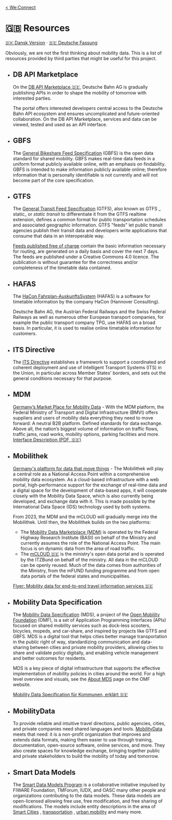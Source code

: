[< We:Connect](README.md)

# 🇬🇧 Resources

[🇩🇰 Dansk Version](resources-da.md) · [🇩🇪 Deutsche Fassung](resources-de.md)

Obviously, we are not the first thinking about mobility data. This is a list of resources provided by third parties that
might be useful for this project.

* ## DB API Marketplace

  On the [DB API Marketplace 🇩🇪](https://developers.deutschebahn.com/db-api-marketplace/apis/), Deutsche Bahn AG is
  gradually publishing APIs in order to shape the mobility of tomorrow with interested parties.

  The portal offers interested developers central access to the Deutsche Bahn API ecosystem and ensures uncomplicated
  and future-oriented collaboration. On the DB API Marketplace, services and data can be viewed, tested and used as an
  API interface.

* ## GBFS

  The [General Bikeshare Feed Specification](https://github.com/NABSA/gbfs) (GBFS) is the open data standard for shared
  mobility. GBFS makes real-time data feeds in a uniform format publicly available online, with an emphasis on
  findability. GBFS is intended to make information publicly available online; therefore information that is personally
  identifiable is not currently and will not become part of the core specification.

* ## GTFS

  The [General Transit Feed Specification](https://developers.google.com/transit/gtfs) (GTFS), also known as GTFS _
  static_ or _static transit_ to differentiate it from the GTFS realtime extension, defines a common format for public
  transportation schedules and associated geographic information. GTFS "feeds" let public transit agencies publish their
  transit data and developers write applications that consume that data in an interoperable way.

  [Feeds published free of charge](https://www.gtfs.de/en/feeds/) contain the basic information necessary for routing,
  are generated on a daily basis and cover the next 7 days. The feeds are published under a Creative Commons 4.0
  licence. The publication is without guarantee for the correctness and/or completeness of the timetable data contained.

* ## HAFAS

  The [HaCon Fahrplan-AuskunftsSystem](https://docs.marudor.de/) (HAFAS) is a software for timetable information
  by the company HaCon (Hannover Consulting).

  Deutsche Bahn AG, the Austrian Federal Railways and the Swiss Federal Railways as well as numerous other European
  transport companies, for example the public transport company TPG, use HAFAS on a broad basis. In particular, it is
  used to realise online timetable information for customers.

* ## ITS Directive

  The [ITS Directive](docs/CELEX%2002010L0040-20180109%20EN%20TXT.pdf) establishes a framework to support a coordinated
  and coherent deployment and use of Intelligent Transport Systems (ITS) in the Union, in particular across Member
  States'
  borders, and sets out the general conditions necessary for that purpose.

* ## MDM

  [Germany’s Market Place for Mobility Data](https://www.mdm-portal.de/?lang=en) - With the MDM platform, the
  Federal Ministry of Transport and Digital Infrastructure (BMVI) offers suppliers and users of mobility data everything
  they need to move forward: A neutral B2B platform. Defined standards for data exchange. Above all, the nation’s
  biggest volume of information on traffic flows, traffic jams, road works, mobility options, parking facilities and
  more.
  [Interface Description (PDF, 🇩🇪)](docs/mdm-technische-schnittstellenbeschreibung-v2.8.0.pdf)

* ## Mobilithek

  [Germany's platform for data that move things](https://www.bmvi.de/SharedDocs/DE/Artikel/DG/mobilithek.html) - The
  Mobilithek will play a central role as a National Access Point within a comprehensive mobility data ecosystem. As a
  cloud-based infrastructure with a web portal, high-performance support for the exchange of real-time data and a
  digital space for the development of data-based apps, it will cooperate closely with the Mobility Data Space, which is
  also currently being developed, and exchange data with it. This is made possible by the International Data Space (IDS)
  technology used by both systems.

  From 2023, the MDM and the mCLOUD will gradually merge into the Mobilithek. Until then, the Mobilithek builds on the
  two platforms:

  * The [Mobility Data Marketplace (MDM)](https://www.mdm-portal.de/?lang=en) is operated by the Federal Highway
    Research Institute (BASt) on behalf of the Ministry and currently assumes the role of the National Access Point.
    The main focus is on dynamic data from the area of road traffic.
  * The [mCLOUD 🇩🇪](https://www.mcloud.de/) is the ministry's open data portal and is operated by the ITZBund on
    behalf of the ministry. All data in the mCLOUD can be openly reused. Much of the data comes from authorities of
    the Ministry, from the mFUND funding programme and from open data portals of the federal states and
    municipalities.

  [Flyer: Mobility data for end-to-end travel information services 🇩🇪](docs/multimodale-reisefunktionen-flyer.pdf)

* ## Mobility Data Specification

  The [Mobility Data Specification](https://github.com/openmobilityfoundation/mobility-data-specification) (MDS), a
  project of the [Open Mobility Foundation](http://www.openmobilityfoundation.org/) (OMF), is a set of Application
  Programming Interfaces (APIs) focused on shared mobility services such as dock-less scooters, bicycles, mopeds, and
  car-share, and inspired by projects like GTFS and GBFS. MDS is a digital tool that helps cities better manage
  transportation in the public right of way, standardizing communication and data-sharing between cities and private
  mobility providers, allowing cities to share and validate policy digitally, and enabling vehicle management and better
  outcomes for residents.

  MDS is a key piece of digital infrastructure that supports the effective implementation of mobility policies in cities
  around the world. For a high level overview and visuals, see
  the [About MDS](https://www.openmobilityfoundation.org/about-mds/) page on the OMF website.

  [Mobility Data Specification für Kommunen, erklärt 🇩🇪](https://radforschung.org/log/mds-fuer-kommunen-erklaert/)

* ## MobilityData

  To provide reliable and intuitive travel directions, public agencies, cities, and private companies need shared
  languages and tools. [MobilityData](https://mobilitydata.org) meets that need: it is a non-profit organization that
  improves and extends data formats, making them easier to use through training, documentation, open-source software,
  online services, and more. They also create spaces for knowledge exchange, bringing together public and private
  stakeholders to build the mobility of today and tomorrow.

* ## Smart Data Models

  The [Smart Data Models Program](https://smartdatamodels.org) is a collaborative initiative impulsed by FIWARE
  Foundation, TMForum, IUDX, and OASC many other people and organizations contributing to the data models.
  These data models are open-licensed allowing free use, free modification, and free sharing of modifications.
  The models include entity descriptions in the area of [Smart Cities](https://github.com/smart-data-models/SmartCities)
  , [transportation](https://github.com/smart-data-models/dataModel.Transportation)
  , [urban mobility](https://github.com/smart-data-models/dataModel.UrbanMobility) and many more.
